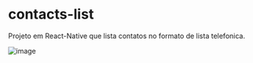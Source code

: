 # contacts-list

Projeto em React-Native que lista contatos no formato de lista telefonica.


![image](https://user-images.githubusercontent.com/12215747/123556067-9e24aa00-d75f-11eb-9b38-dd92d19db002.png)
